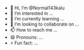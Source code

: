 - 👋 Hi, I’m @Normal143kalu
- 👀 I’m interested in ...
- 🌱 I’m currently learning ...
- 💞️ I’m looking to collaborate on ...
- 📫 How to reach me ...
- 😄 Pronouns: ...
- ⚡ Fun fact: ...

<!---
Normal143kalu/Normal143kalu is a ✨ special ✨ repository because its `README.md` (this file) appears on your GitHub profile.
You can click the Preview link to take a look at your changes.
--->
